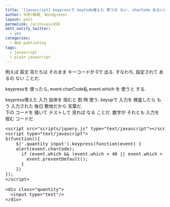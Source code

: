 ```yaml
---
title: '[javascript] keypressで keyCode増えた 使うの ない. charCode あるいは whichを 使う.'
author: 녹풍(綠風, Windgreen)
layout: post
permalink: /archives/459
aktt_notify_twitter:
  - yes
categories:
  - Web publishing
tags:
  - javascript
  - plain javascript
---
```

例えば 英文 背たちは そのまま キーコードが 0で 出る. すなわち, 設定されて あるの ない ことだ. <div>
  keypressを 使ったら, event.charCode私 event.which を 使うと する.
</div>

<div>
  keypress増えた 入力 自体を 阻むと 割 時 使う. keyupで 入力を 検査したら もう 入力された 後日 敷地だから 言葉だ.<br />下の コードを 掻いて テストして 見れば なる ことだ. 数字が それとも 入力を 阻む コードだ.
</div>

<pre class="brush:html">&lt;script src="scripts/jquery.js" type="text/javascript"&gt;&lt;/script&gt;
&lt;script type="text/javascript"&gt;
$(function(){
	$(&#039;.quantity input&#039;).keypress(function(event) {
	alert(event.charCode);
	  if (event.which && (event.which &lt; 48 || event.which &gt; 57)) {
		event.preventDefault();
	  }
	})
});
&lt;/script&gt;

&lt;div class="quantity"&gt;
  &lt;input type="text"/&gt;
&lt;/div&gt;
</pre>